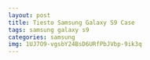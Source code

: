 ```yaml
---
layout: post
title: Tiesto Samsung Galaxy S9 Case
tags: samsung galaxy s9
categories: samsung
img: 1UJ7O9-vgsbY24BsD6URfPbJVbp-9ik3q
---
```

